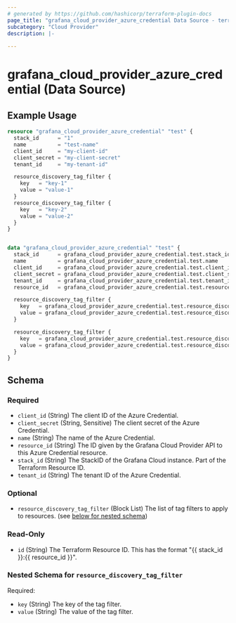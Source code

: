```yaml
---
# generated by https://github.com/hashicorp/terraform-plugin-docs
page_title: "grafana_cloud_provider_azure_credential Data Source - terraform-provider-grafana"
subcategory: "Cloud Provider"
description: |-
  
---
```


# grafana_cloud_provider_azure_credential (Data Source)



## Example Usage

```terraform
resource "grafana_cloud_provider_azure_credential" "test" {
  stack_id      = "1"
  name          = "test-name"
  client_id     = "my-client-id"
  client_secret = "my-client-secret"
  tenant_id     = "my-tenant-id"

  resource_discovery_tag_filter {
    key   = "key-1"
    value = "value-1"
  }
  resource_discovery_tag_filter {
    key   = "key-2"
    value = "value-2"
  }
}


data "grafana_cloud_provider_azure_credential" "test" {
  stack_id      = grafana_cloud_provider_azure_credential.test.stack_id
  name          = grafana_cloud_provider_azure_credential.test.name
  client_id     = grafana_cloud_provider_azure_credential.test.client_id
  client_secret = grafana_cloud_provider_azure_credential.test.client_secret
  tenant_id     = grafana_cloud_provider_azure_credential.test.tenant_id
  resource_id   = grafana_cloud_provider_azure_credential.test.resource_id

  resource_discovery_tag_filter {
    key   = grafana_cloud_provider_azure_credential.test.resource_discovery_tag_filter[0].key
    value = grafana_cloud_provider_azure_credential.test.resource_discovery_tag_filter[0].value
  }

  resource_discovery_tag_filter {
    key   = grafana_cloud_provider_azure_credential.test.resource_discovery_tag_filter[1].key
    value = grafana_cloud_provider_azure_credential.test.resource_discovery_tag_filter[1].value
  }
}
```

<!-- schema generated by tfplugindocs -->
## Schema

### Required

- `client_id` (String) The client ID of the Azure Credential.
- `client_secret` (String, Sensitive) The client secret of the Azure Credential.
- `name` (String) The name of the Azure Credential.
- `resource_id` (String) The ID given by the Grafana Cloud Provider API to this Azure Credential resource.
- `stack_id` (String) The StackID of the Grafana Cloud instance. Part of the Terraform Resource ID.
- `tenant_id` (String) The tenant ID of the Azure Credential.

### Optional

- `resource_discovery_tag_filter` (Block List) The list of tag filters to apply to resources. (see [below for nested schema](#nestedblock--resource_discovery_tag_filter))

### Read-Only

- `id` (String) The Terraform Resource ID. This has the format "{{ stack_id }}:{{ resource_id }}".

<a id="nestedblock--resource_discovery_tag_filter"></a>
### Nested Schema for `resource_discovery_tag_filter`

Required:

- `key` (String) The key of the tag filter.
- `value` (String) The value of the tag filter.
